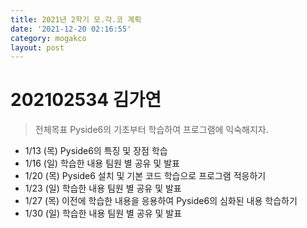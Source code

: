 ```yaml
---
title: 2021년 2학기 모.각.코 계획
date: '2021-12-20 02:16:55'
category: mogakco
layout: post
---
```


# 202102534 김가연
> 전체목표 Pyside6의 기초부터 학습하여 프로그램에 익숙해지자.
* 1/13 (목)
Pyside6의 특징 및 장점 학습
* 1/16 (일)
학습한 내용 팀원 별 공유 및 발표
* 1/20 (목)
Pyside6 설치 및 기본 코드 학습으로 프로그램 적응하기
* 1/23 (일)
학습한 내용 팀원 별 공유 및 발표
* 1/27 (목)
이전에 학습한 내용을 응용하여 Pyside6의 심화된 내용 학습하기
* 1/30 (일)
학습한 내용 팀원 별 공유 및 발표
